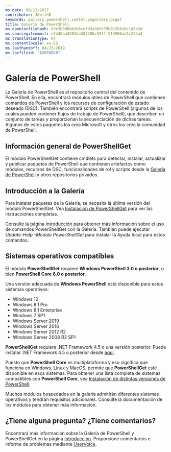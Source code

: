 ```yaml
---
ms.date: 06/12/2017
contributor: JKeithB
keywords: gallery,powershell,cmdlet,psgallery,psget
title: Galería de PowerShell
ms.openlocfilehash: d3e3b9d8bb3d6cefd3a3bfe79b012bb1dc1d8a2d
ms.sourcegitcommit: e7445ba8203da304286c591ff513900ad1c244a4
ms.translationtype: HT
ms.contentlocale: es-ES
ms.lasthandoff: 04/23/2019
ms.locfileid: "62076028"
---
```

# <a name="the-powershell-gallery"></a>Galería de PowerShell

La Galería de PowerShell es el repositorio central del contenido de PowerShell. En ella, encontrará módulos útiles de PowerShell que contienen comandos de PowerShell y los recursos de configuración de estado deseado (DSC).
También encontrará scripts de PowerShell (algunos de los cuales pueden contener flujos de trabajo de PowerShell), que describen un conjunto de tareas y proporcionan la secuenciación de dichas tareas. Algunos de estos paquetes los crea Microsoft y otros los crea la comunidad de PowerShell.

## <a name="powershellget-overview"></a>Información general de PowerShellGet

El módulo PowerShellGet contiene cmdlets para detectar, instalar, actualizar y publicar paquetes de PowerShell que contienen artefactos como módulos, recursos de DSC, funcionalidades de rol y scripts desde la [Galería de PowerShell](https://www.PowerShellGallery.com) y otros repositorios privados.

## <a name="getting-started-with-the-gallery"></a>Introducción a la Galería

Para instalar paquetes de la Galería, se necesita la última versión del módulo PowerShellGet.
Vea [Instalación de PowerShellGet](installing-psget.md) para ver las instrucciones completas.

Consulte la página [Introducción](getting-started.md) para obtener más información sobre el uso de comandos PowerShellGet con la Galería. También puede ejecutar *Update-Help -Module PowerShellGet* para instalar la Ayuda local para estos comandos.

## <a name="supported-operating-systems"></a>Sistemas operativos compatibles

El módulo **PowerShellGet** requiere **Windows PowerShell 3.0 o posterior**, o bien **PowerShell Core 6.0 o posterior**.

Una versión adecuada de **Windows PowerShell** está disponible para estos sistemas operativos:

- Windows 10
- Windows 8.1 Pro
- Windows 8.1 Enterprise
- Windows 7 SP1
- Windows Server 2019
- Windows Server 2016
- Windows Server 2012 R2
- Windows Server 2008 R2 SP1

**PowerShellGet** requiere .NET Framework 4.5 o una versión posterior. Puede instalar .NET Framework 4.5 o posterior desde [aquí](https://msdn.microsoft.com/library/5a4x27ek.aspx).

Puesto que **PowerShell Core** es multiplataforma y eso significa que funciona en Windows, Linux y MacOS, permite que **PowerShellGet** esté disponible en esos sistemas. Para obtener una lista completa de sistemas compatibles con **PowerShell Core**, vea [Instalación de distintas versiones de PowerShell](/powershell/scripting/setup/installing-powershell).

Muchos módulos hospedados en la galería admitirán diferentes sistemas operativos y tendrán requisitos adicionales. Consulte la documentación de los módulos para obtener más información.

## <a name="got-a-question-have-feedback"></a>¿Tiene alguna pregunta? ¿Tiene comentarios?

Encontrará más información sobre la Galería de PowerShell y PowerShellGet en la página [Introducción](getting-started.md). Proporcione comentarios e informe de problemas mediante [UserVoice](http://windowsserver.uservoice.com/forums/301869-powershell).
